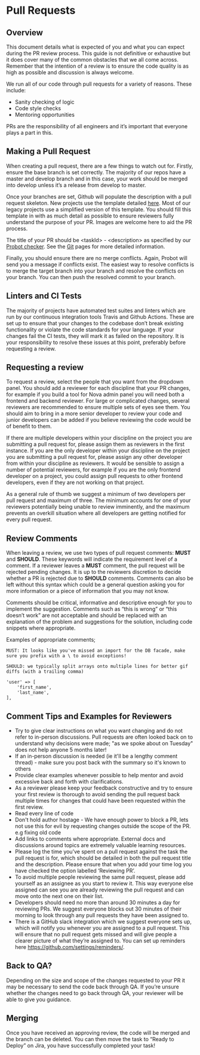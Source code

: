 # Pull Requests

## Overview
This document details what is expected of you and what you can expect during the PR review process. This guide is not definitive or exhaustive but it does cover many of the common obstacles that we all come across. Remember that the intention of a review is to ensure the code quality is as high as possible and discussion is always welcome.

We run all of our code through pull requests for a variety of reasons. These include:

- Sanity checking of logic
- Code style checks
- Mentoring opportunities

PRs are the responsibility of all engineers and it’s important that everyone plays a part in this. 

## Making a Pull Request
When creating a pull request, there are a few things to watch out for. Firstly, ensure the base branch is set correctly. The majority of our repos have a master and develop branch and in this case, your work should be merged into develop unless it’s a release from develop to master.

Once your branches are set, Github will populate the description with a pull request skeleton. New projects use the template detailed [here](https://netsells.atlassian.net/wiki/spaces/NO/pages/1024327708/Github+Templates). Most of our legacy projects use a simplified version of this template. You should fill this template in with as much detail as possible to ensure reviewers fully understand the purpose of your PR. Images are welcome here to aid the PR process. 

The title of your PR should be \<taskId> - \<description> as specified by our [Probot checker](https://netsells.atlassian.net/wiki/spaces/NS/pages/972980281/Netsells+Probot+PR+Title+Checker). See the [Git](git.md) pages for more detailed information.

Finally, you should ensure there are no merge conflicts. Again, Probot will send you a message if conflicts exist. The easiest way to resolve conflicts is to merge the target branch into your branch and resolve the conflicts on your branch. You can then push the resolved commit to your branch.

## Linters and CI Tests
The majority of projects have automated test suites and linters which are run by our continuous integration tools Travis and Github Actions. These are set up to ensure that your changes to the codebase don’t break existing functionality or violate the code standards for your language. If your changes fail the CI tests, they will mark it as failed on the repository. It is your responsibility to resolve these issues at this point, preferably before requesting a review.

## Requesting a review
To request a review, select the people that you want from the dropdown panel. You should add a reviewer for each discipline that your PR changes, for example if you build a tool for Nova admin panel you will need both a frontend and backend reviewer. For large or complicated changes, several reviewers are recommended to ensure multiple sets of eyes see them. You should aim to bring in a more senior developer to review your code and junior developers can be added if you believe reviewing the code would be of benefit to them.

If there are multiple developers within your discipline on the project you are submitting a pull request for, please assign them as reviewers in the first instance. If you are the only developer within your discipline on the project you are submitting a pull request for, please assign any other developer from within your discipline as reviewers. It would be sensible to assign a number of potential reviewers, for example if you are the only frontend developer on a project, you could assign pull requests to other frontend developers, even if they are not working on that project.

As a general rule of thumb we suggest a minimum of two developers per pull request and maximum of three. The minimum accounts for one of your reviewers potentially being unable to review imminently, and the maximum prevents an overkill situation where all developers are getting notified for every pull request.

## Review Comments
When leaving a review, we use two types of pull request comments: **MUST** and **SHOULD**. These keywords will indicate the requirement level of a comment. If a reviewer leaves a **MUST** comment, the pull request will be rejected pending changes. It is up to the reviewers discretion to decide whether a PR is rejected due to **SHOULD** comments. Comments can also be left without this syntax which could be a general question asking you for more information or a piece of information that you may not know. 

Comments should be critical, informative and descriptive enough for you to implement the suggestion. Comments such as “this is wrong” or “this doesn’t work” are not acceptable and should be replaced with an explanation of the problem and suggestions for the solution, including code snippets where appropriate.

Examples of appropriate comments;

`MUST: It looks like you've missed an import for the DB facade, make sure you prefix with a \ to avoid exceptions!`

```
SHOULD: we typically split arrays onto multiple lines for better gif diffs (with a trailing comma)

'user' => [
    'first_name', 
    'last_name',
],
```

## Comment Tips and Examples for Reviewers
- Try to give clear instructions on what you want changing and do not refer to in-person discussions. Pull requests are often looked back on to understand why decisions were made; "as we spoke about on Tuesday" does not help anyone 5 months later!
- If an in-person discussion is needed (ie it'll be a lengthy comment thread) - make sure you post back with the summary so it's known to others
- Provide clear examples whenever possible to help mentor and avoid excessive back and forth with clarifications.
- As a reviewer please keep your feedback constructive and try to ensure your first review is thorough to avoid sending the pull request back multiple times for changes that could have been requested within the first review.
- Read every line of code
- Don't hold author hostage - We have enough power to block a PR, lets not use this for evil by requesting changes outside the scope of the PR. e.g fixing old code
- Add links to comments where appropriate. External docs and discussions around topics are extremely valuable learning resources.
- Please log the time you’ve spent on a pull request against the task the pull request is for, which should be detailed in both the pull request title and the description. Please ensure that when you add your time log you have checked the option labelled ‘Reviewing PR’.
- To avoid multiple people reviewing the same pull request, please add yourself as an assignee as you start to review it. This way everyone else assigned can see you are already reviewing the pull request and can move onto the next one on their list.
- Developers should need no more than around 30 minutes a day for reviewing PRs. We suggest everyone blocks out 30 minutes of their morning to look through any pull requests they have been assigned to.
- There is a GitHub slack integration which we suggest everyone sets up, which will notify you whenever you are assigned to a pull request. This will ensure that no pull request gets missed and will give people a clearer picture of what they’re assigned to. You can set up reminders here https://github.com/settings/reminders/.

## Back to QA?
Depending on the size and scope of the changes requested to your PR it may be necessary to send the code back through QA. If you’re unsure whether the changes need to go back through QA, your reviewer will be able to give you guidance.

## Merging
Once you have received an approving review, the code will be merged and the branch can be deleted. You can then move the task to “Ready to Deploy” on Jira, you have successfully completed your task!

